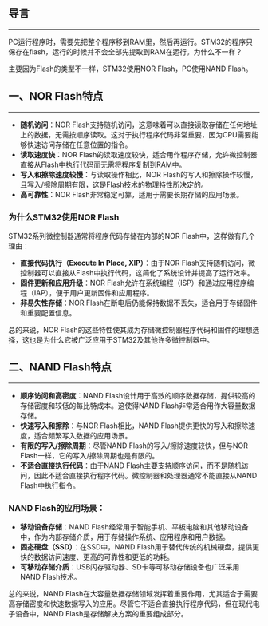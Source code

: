 ## 导言
---
PC运行程序时，需要先把整个程序移到RAM里，然后再运行。STM32的程序只保存在flash，运行的时候并不会全部先提取到RAM在运行。为什么不一样？

主要因为Flash的类型不一样，STM32使用NOR Flash，PC使用NAND Flash。
## 一、NOR Flash特点
---
- **随机访问**：NOR Flash支持随机访问，这意味着可以直接读取存储在任何地址上的数据，无需按顺序读取。这对于执行程序代码非常重要，因为CPU需要能够快速访问存储在任意位置的指令。
- **读取速度快**：NOR Flash的读取速度较快，适合用作程序存储，允许微控制器直接从Flash中执行代码而无需将程序复制到RAM中。
- **写入和擦除速度较慢**：与读取操作相比，NOR Flash的写入和擦除操作较慢，且写入/擦除周期有限，这是Flash技术的物理特性所决定的。
- **高可靠性**：NOR Flash非常稳定可靠，适用于需要长期存储的应用场景。

### **为什么STM32使用NOR Flash**
STM32系列微控制器通常将程序代码存储在内部的NOR Flash中，这样做有几个理由：
- **直接代码执行（Execute In Place, XIP）**：由于NOR Flash支持随机访问，微控制器可以直接从Flash中执行代码，这简化了系统设计并提高了运行效率。
- **固件更新和应用升级**：NOR Flash允许在系统编程（ISP）和通过应用程序编程（IAP），便于用户更新固件和应用程序。
- **非易失性存储**：NOR Flash在断电后仍能保持数据不丢失，适合用于存储固件和重要配置信息。

总的来说，NOR Flash的这些特性使其成为存储微控制器程序代码和固件的理想选择，这也是为什么它被广泛应用于STM32及其他许多微控制器中。

## 二、NAND Flash特点
---
- **顺序访问和高密度**：NAND Flash设计用于高效的顺序数据存储，提供较高的存储密度和较低的每比特成本。这使得NAND Flash非常适合用作大容量数据存储。
- **快速写入和擦除**：与NOR Flash相比，NAND Flash提供更快的写入和擦除速度，适合频繁写入数据的应用场景。
- **有限的写入/擦除周期**：尽管NAND Flash的写入/擦除速度较快，但与NOR Flash一样，它的写入/擦除周期也是有限的。
- **不适合直接执行代码**：由于NAND Flash主要支持顺序访问，而不是随机访问，因此不适合直接执行程序代码。微控制器和处理器通常不能直接从NAND Flash中执行指令。

### **NAND Flash的应用场景：**
- **移动设备存储**：NAND Flash经常用于智能手机、平板电脑和其他移动设备中，作为内部存储介质，用于存储操作系统、应用程序和用户数据。
- **固态硬盘（SSD）**：在SSD中，NAND Flash用于替代传统的机械硬盘，提供更快的数据访问速度、更高的可靠性和更低的功耗。
- **可移动存储介质**：USB闪存驱动器、SD卡等可移动存储设备也广泛采用NAND Flash技术。

总的来说，NAND Flash在大容量数据存储领域发挥着重要作用，尤其适合于需要高存储密度和快速数据写入的应用。尽管它不适合直接执行程序代码，但在现代电子设备中，NAND Flash是存储解决方案的重要组成部分。